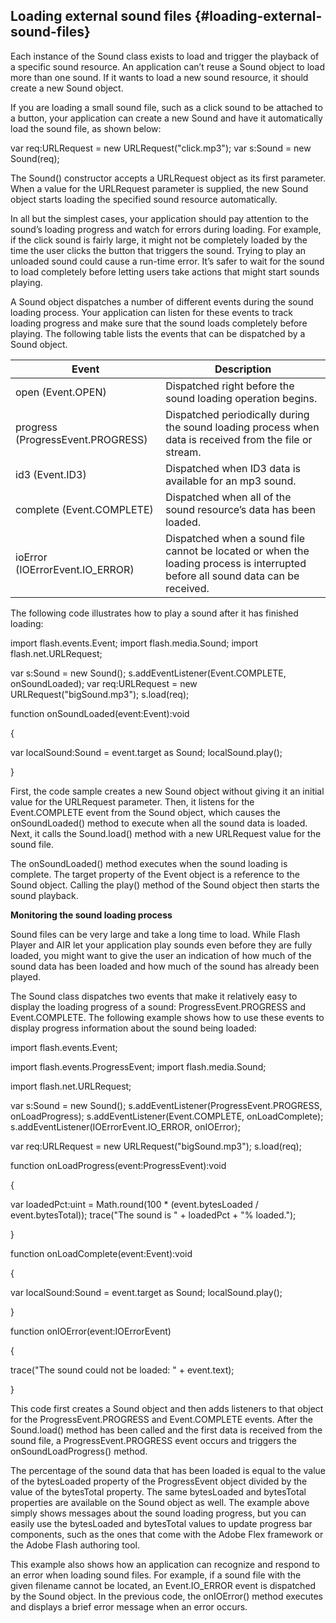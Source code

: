 ## Loading external sound files {#loading-external-sound-files}

Each instance of the Sound class exists to load and trigger the playback of a specific sound resource. An application can’t reuse a Sound object to load more than one sound. If it wants to load a new sound resource, it should create a new Sound object.

If you are loading a small sound file, such as a click sound to be attached to a button, your application can create a new Sound and have it automatically load the sound file, as shown below:

var req:URLRequest = new URLRequest(&quot;click.mp3&quot;); var s:Sound = new Sound(req);

The Sound() constructor accepts a URLRequest object as its first parameter. When a value for the URLRequest parameter is supplied, the new Sound object starts loading the specified sound resource automatically.

In all but the simplest cases, your application should pay attention to the sound’s loading progress and watch for errors during loading. For example, if the click sound is fairly large, it might not be completely loaded by the time the user clicks the button that triggers the sound. Trying to play an unloaded sound could cause a run-time error. It’s safer to wait for the sound to load completely before letting users take actions that might start sounds playing.

A Sound object dispatches a number of different events during the sound loading process. Your application can listen for these events to track loading progress and make sure that the sound loads completely before playing. The following table lists the events that can be dispatched by a Sound object.

| **Event** | **Description** |
| --- | --- |
| open (Event.OPEN) | Dispatched right before the sound loading operation begins. |
| progress (ProgressEvent.PROGRESS) | Dispatched periodically during the sound loading process when data is received from the file or stream. |
| id3 (Event.ID3) | Dispatched when ID3 data is available for an mp3 sound. |
| complete (Event.COMPLETE) | Dispatched when all of the sound resource’s data has been loaded. |
| ioError (IOErrorEvent.IO_ERROR) | Dispatched when a sound file cannot be located or when the loading process is interrupted before all sound data can be received. |

The following code illustrates how to play a sound after it has finished loading:

import flash.events.Event; import flash.media.Sound; import flash.net.URLRequest;

var s:Sound = new Sound(); s.addEventListener(Event.COMPLETE, onSoundLoaded); var req:URLRequest = new URLRequest(&quot;bigSound.mp3&quot;); s.load(req);

function onSoundLoaded(event:Event):void

{

var localSound:Sound = event.target as Sound; localSound.play();

}

First, the code sample creates a new Sound object without giving it an initial value for the URLRequest parameter. Then, it listens for the Event.COMPLETE event from the Sound object, which causes the onSoundLoaded() method to execute when all the sound data is loaded. Next, it calls the Sound.load() method with a new URLRequest value for the sound file.

The onSoundLoaded() method executes when the sound loading is complete. The target property of the Event object is a reference to the Sound object. Calling the play() method of the Sound object then starts the sound playback.

**Monitoring the sound loading process**

Sound files can be very large and take a long time to load. While Flash Player and AIR let your application play sounds even before they are fully loaded, you might want to give the user an indication of how much of the sound data has been loaded and how much of the sound has already been played.

The Sound class dispatches two events that make it relatively easy to display the loading progress of a sound: ProgressEvent.PROGRESS and Event.COMPLETE. The following example shows how to use these events to display progress information about the sound being loaded:

import flash.events.Event;

import flash.events.ProgressEvent; import flash.media.Sound;

import flash.net.URLRequest;

var s:Sound = new Sound(); s.addEventListener(ProgressEvent.PROGRESS, onLoadProgress); s.addEventListener(Event.COMPLETE, onLoadComplete); s.addEventListener(IOErrorEvent.IO_ERROR, onIOError);

var req:URLRequest = new URLRequest(&quot;bigSound.mp3&quot;); s.load(req);

function onLoadProgress(event:ProgressEvent):void

{

var loadedPct:uint = Math.round(100 * (event.bytesLoaded / event.bytesTotal)); trace(&quot;The sound is &quot; + loadedPct + &quot;% loaded.&quot;);

}

function onLoadComplete(event:Event):void

{

var localSound:Sound = event.target as Sound; localSound.play();

}

function onIOError(event:IOErrorEvent)

{

trace(&quot;The sound could not be loaded: &quot; + event.text);

}

This code first creates a Sound object and then adds listeners to that object for the ProgressEvent.PROGRESS and Event.COMPLETE events. After the Sound.load() method has been called and the first data is received from the sound file, a ProgressEvent.PROGRESS event occurs and triggers the onSoundLoadProgress() method.

The percentage of the sound data that has been loaded is equal to the value of the bytesLoaded property of the ProgressEvent object divided by the value of the bytesTotal property. The same bytesLoaded and bytesTotal properties are available on the Sound object as well. The example above simply shows messages about the sound loading progress, but you can easily use the bytesLoaded and bytesTotal values to update progress bar components, such as the ones that come with the Adobe Flex framework or the Adobe Flash authoring tool.

This example also shows how an application can recognize and respond to an error when loading sound files. For example, if a sound file with the given filename cannot be located, an Event.IO_ERROR event is dispatched by the Sound object. In the previous code, the onIOError() method executes and displays a brief error message when an error occurs.